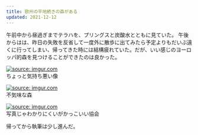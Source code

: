 ```yaml
---
title: 欧州の平地続きの森がある
updated: 2021-12-12
---
```


午前中から昼過ぎまでテラハを、プリングスと炭酸水とともに見ていた。
午後からはは、昨日の失敗を反省して一度外に散歩に出てみたら予定よりもだいぶ遠くに行ってしまい、帰ってきた時には結構疲れていた。だが、いい感じのヨーロッパ的森を見つけることができたのは良かった。

<a href="https://imgur.com/yxOk6Hh"><img src="https://i.imgur.com/yxOk6Hh.png" title="source: imgur.com" /></a>  
ちょっと気持ち悪い像

<a href="https://imgur.com/x9Y9vxj"><img src="https://i.imgur.com/x9Y9vxj.jpg" title="source: imgur.com" /></a>  
不気味な森

<a href="https://imgur.com/sSJTQA4"><img src="https://i.imgur.com/sSJTQA4.png" title="source: imgur.com" /></a>  
写真じゃわかりにくいがかっこいい協会

帰ってから執筆は少し進んだ。

